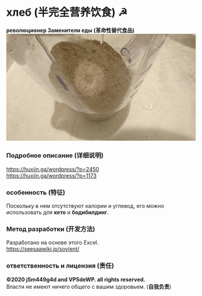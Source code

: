 # хлеб (半完全营养饮食) ☭
**революционер Заменители еды (革命性替代食品)**  
![1](https://github.com/jSm449g4d/hleb/blob/master/assets/sample.jpg)
### Подробное описание (详细说明)
https://huxiin.ga/wordpress/?p=2450  
https://huxiin.ga/wordpress/?p=1173  
### особенность (特征)
Поскольку в нем отсутствуют калории и углевод, его можно использовать для **кето** и **бодибилдинг**.  
### Метод разработки (开发方法)
Разработано на основе этого Excel.  
https://seesaawiki.jp/soylent/  
### ответственность и лицензия (责任)
**©2020 jSm449g4d and VPSdeWP. all rights reserved.**  
Власти не имеют ничего общего с вашим здоровьем. (**自我负责**)  
